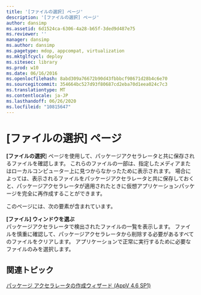 ```yaml
---
title: '[ファイルの選択] ページ'
description: '[ファイルの選択] ページ'
author: dansimp
ms.assetid: 6d1524ca-6306-4a28-b65f-3ded9d487e75
ms.reviewer: ''
manager: dansimp
ms.author: dansimp
ms.pagetype: mdop, appcompat, virtualization
ms.mktglfcycl: deploy
ms.sitesec: library
ms.prod: w10
ms.date: 06/16/2016
ms.openlocfilehash: 8abd309a76672b90d43fbbbcf98671d28b4c6e70
ms.sourcegitcommit: 354664bc527d93f80687cd2eba70d1eea024c7c3
ms.translationtype: MT
ms.contentlocale: ja-JP
ms.lasthandoff: 06/26/2020
ms.locfileid: "10815647"
---
```

# [ファイルの選択] ページ


**[ファイルの選択**] ページを使用して、パッケージアクセラレータと共に保存されるファイルを確認します。 これらのファイルの一部は、指定したメディアまたはローカルコンピューター上に見つからなかったために表示されます。 場合によっては、表示されるファイルをパッケージアクセラレータと共に保存しておくと、パッケージアクセラレータが適用されたときに仮想アプリケーションパッケージを完全に再作成することができます。

このページには、次の要素が含まれています。

<a href="" id="select-files-pane"></a>**[ファイル] ウィンドウを選ぶ**  
パッケージアクセラレータで検出されたファイルの一覧を表示します。 ファイルを慎重に確認して、パッケージアクセラレータから削除する必要があるすべてのファイルをクリアします。 アプリケーションで正常に実行するために必要なファイルのみを選択します。

## 関連トピック


[パッケージ アクセラレータの作成ウィザード (AppV 4.6 SP1)](create-package-accelerator-wizard--appv-46-sp1-.md)

 

 






